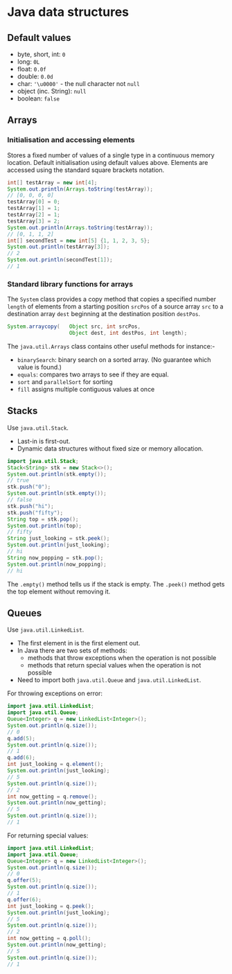# Java data structures

## Default values

* byte, short, int: `0`
* long: `0L`
* float: `0.0f`
* double: `0.0d`
* char: `'\u0000'` - the null character not `null`
* object (inc. String): `null`
* boolean: `false`

## Arrays

### Initialisation and accessing elements

Stores a fixed number of values of a single type in a continuous memory location.
Default initialisation using default values above.
Elements are accessed using the standard square brackets notation.

```java
int[] testArray = new int[4];
System.out.println(Arrays.toString(testArray));
// [0, 0, 0, 0]
testArray[0] = 0;
testArray[1] = 1;
testArray[2] = 1;
testArray[3] = 2;
System.out.println(Arrays.toString(testArray));
// [0, 1, 1, 2]
int[] secondTest = new int[5] {1, 1, 2, 3, 5};
System.out.println(testArray[3]);
// 2
System.out.println(secondTest[1]);
// 1
```

### Standard library functions for arrays

The `System` class provides a copy method that copies a specified number `length` of elements from a starting position `srcPos` of a source array `src` to a destination array `dest` beginning at the destination position `destPos`.

```java
System.arraycopy(   Object src, int srcPos,
                    Object dest, int destPos, int length);
```

The `java.util.Arrays` class contains other useful methods for instance:-
* `binarySearch`: binary search on a sorted array. (No guarantee which value is found.)
* `equals`: compares two arrays to see if they are equal.
* `sort` and `parallelSort` for sorting
* `fill` assigns multiple contiguous values at once

## Stacks

Use `java.util.Stack`.

* Last-in is first-out.
* Dynamic data structures without fixed size or memory allocation.

```java
import java.util.Stack;
Stack<String> stk = new Stack<>();
System.out.println(stk.empty());
// true
stk.push("0");
System.out.println(stk.empty());
// false
stk.push("hi");
stk.push("fifty");
String top = stk.pop();
System.out.println(top);
// fifty
String just_looking = stk.peek();
System.out.println(just_looking);
// hi
String now_popping = stk.pop();
System.out.println(now_popping);
// hi
```
The `.empty()` method tells us if the stack is empty.
The `.peek()` method gets the top element without removing it.

## Queues

Use `java.util.LinkedList`.

* The first element in is the first element out.
* In Java there are two sets of methods:
	* methods that throw exceptions when the operation is not possible
	* methods that return special values when the operation is not possible
* Need to import both `java.util.Queue` and `java.util.LinkedList`.

For throwing exceptions on error:

```java
import java.util.LinkedList;
import java.util.Queue;
Queue<Integer> q = new LinkedList<Integer>();
System.out.println(q.size());
// 0
q.add(5);
System.out.println(q.size());
// 1
q.add(6);
int just_looking = q.element();
System.out.println(just_looking);
// 5
System.out.println(q.size());
// 2
int now_getting = q.remove();
System.out.println(now_getting);
// 5
System.out.println(q.size());
// 1
```

For returning special values:


```java
import java.util.LinkedList;
import java.util.Queue;
Queue<Integer> q = new LinkedList<Integer>();
System.out.println(q.size());
// 0
q.offer(5);
System.out.println(q.size());
// 1
q.offer(6);
int just_looking = q.peek();
System.out.println(just_looking);
// 5
System.out.println(q.size());
// 2
int now_getting = q.poll();
System.out.println(now_getting);
// 5
System.out.println(q.size());
// 1
```